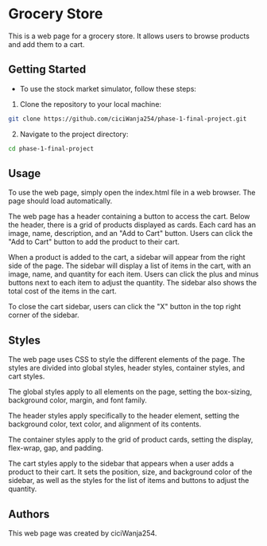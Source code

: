 # Grocery Store

This is a web page for a grocery store. It allows users to browse products and add them to a cart.


## Getting Started

- To use the stock market simulator, follow these steps:

1. Clone the repository to your local machine:

``` bash
git clone https://github.com/ciciWanja254/phase-1-final-project.git
```

2. Navigate to the project directory:

``` bash
cd phase-1-final-project
```

## Usage

To use the web page, simply open the index.html file in a web browser. The page should load automatically.

The web page has a header containing a button to access the cart. Below the header, there is a grid of products displayed as cards. Each card has an image, name, description, and an "Add to Cart" button. Users can click the "Add to Cart" button to add the product to their cart.

When a product is added to the cart, a sidebar will appear from the right side of the page. The sidebar will display a list of items in the cart, with an image, name, and quantity for each item. Users can click the plus and minus buttons next to each item to adjust the quantity. The sidebar also shows the total cost of the items in the cart.

To close the cart sidebar, users can click the "X" button in the top right corner of the sidebar.

## Styles

The web page uses CSS to style the different elements of the page. The styles are divided into global styles, header styles, container styles, and cart styles.

The global styles apply to all elements on the page, setting the box-sizing, background color, margin, and font family.

The header styles apply specifically to the header element, setting the background color, text color, and alignment of its contents.

The container styles apply to the grid of product cards, setting the display, flex-wrap, gap, and padding.

The cart styles apply to the sidebar that appears when a user adds a product to their cart. It sets the position, size, and background color of the sidebar, as well as the styles for the list of items and buttons to adjust the quantity.

## Authors

This web page was created by ciciWanja254.